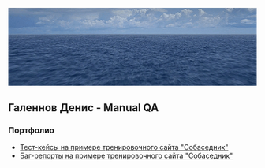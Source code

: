 ![Header](https://github.com/galennchik/galennchik/blob/main/assets/ezgif.com-resize.gif)

## Галеннов Денис - Manual QA

### Портфолио

- [Тест-кейсы на примере тренировочного сайта "Собаседник"](https://galennchik.github.io/testcase/)
- [Баг-репорты на примере тренировочного сайта "Собаседник"](https://galennchik.github.io/bugreport/)
